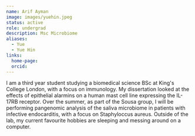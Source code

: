 ```yaml
---
name: Arif Ayman
image: images/yuehin.jpeg
status: active
role: undergrad
description: Msc Microbiome
aliases:
  - Yue
  - Yue Hin
links:
  home-page:
  orcid: 
---
```


I am a third year student studying a biomedical science BSc at King's College London, with a focus on immunology. My dissertation looked at the effects of epithelial alarmins on a human mast cell line expressing the IL-17RB receptor. Over the summer, as part of the Sousa group, I will be performing pangenomic analysis of the saliva microbiome in patients with infective endocarditis, with a focus on Staphyloccus aureus. Outside of the lab, my current favourite hobbies are sleeping and messing around on a computer.
